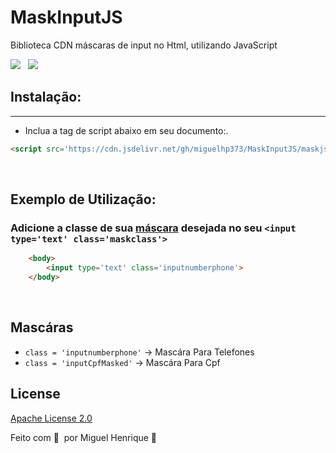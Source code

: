 # MaskInputJS
 Biblioteca CDN  máscaras de input no Html, utilizando JavaScript

<img src=' https://img.shields.io/badge/JavaScript-F7DF1E.svg?style=for-the-badge&logo=JavaScript&logoColor=black'/>
&nbsp;
<img src=' https://img.shields.io/badge/jsDelivr-E84D3D.svg?style=for-the-badge&logo=jsDelivr&logoColor=white'>


## Instalação:
---
- Inclua a tag de script abaixo em seu documento:.

```html
<script src='https://cdn.jsdelivr.net/gh/miguelhp373/MaskInputJS/maskjs@1.1/maskjs.min.js'></script>

```

<br/>

## Exemplo de Utilização:
### Adicione a classe de sua <a href=''>máscara</a> desejada no seu `<input type='text' class='maskclass'>`
```html
    <body>
        <input type='text' class='inputnumberphone'>
    </body>

```

<br/>

## Mascáras
- `class = 'inputnumberphone'` -> Mascára Para Telefones
- `class = 'inputCpfMasked'`   -> Mascára Para Cpf


## License

[Apache License 2.0](COPYING)

Feito com 💜 &nbsp;por Miguel Henrique 👋



